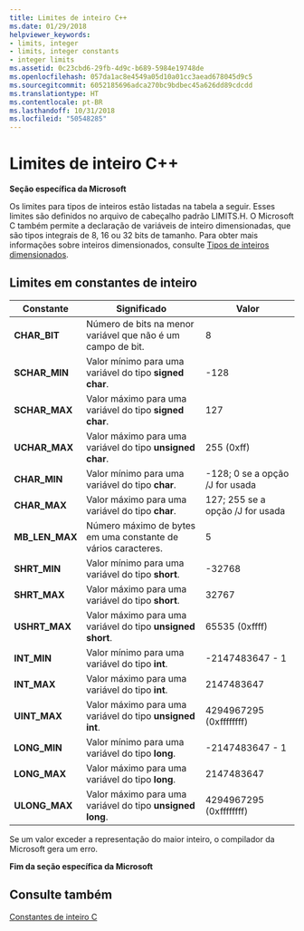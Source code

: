 ```yaml
---
title: Limites de inteiro C++
ms.date: 01/29/2018
helpviewer_keywords:
- limits, integer
- limits, integer constants
- integer limits
ms.assetid: 0c23cbd6-29fb-4d9c-b689-5984e19748de
ms.openlocfilehash: 057da1ac8e4549a05d10a01cc3aead678045d9c5
ms.sourcegitcommit: 6052185696adca270bc9bdbec45a626dd89cdcdd
ms.translationtype: HT
ms.contentlocale: pt-BR
ms.lasthandoff: 10/31/2018
ms.locfileid: "50548285"
---
```

# <a name="c-integer-limits"></a>Limites de inteiro C++

**Seção específica da Microsoft**

Os limites para tipos de inteiros estão listadas na tabela a seguir. Esses limites são definidos no arquivo de cabeçalho padrão LIMITS.H. O Microsoft C também permite a declaração de variáveis de inteiro dimensionadas, que são tipos integrais de 8, 16 ou 32 bits de tamanho. Para obter mais informações sobre inteiros dimensionados, consulte [Tipos de inteiros dimensionados](../c-language/c-sized-integer-types.md).

## <a name="limits-on-integer-constants"></a>Limites em constantes de inteiro

|**Constante**|Significado|Valor|
|------------------|-------------|-----------|
|**CHAR_BIT**|Número de bits na menor variável que não é um campo de bit.|8|
|**SCHAR_MIN**|Valor mínimo para uma variável do tipo **signed char**.|-128|
|**SCHAR_MAX**|Valor máximo para uma variável do tipo **signed char**.|127|
|**UCHAR_MAX**|Valor máximo para uma variável do tipo **unsigned char**.|255 (0xff)|
|**CHAR_MIN**|Valor mínimo para uma variável do tipo **char**.|-128; 0 se a opção /J for usada|
|**CHAR_MAX**|Valor máximo para uma variável do tipo **char**.|127; 255 se a opção /J for usada|
|**MB_LEN_MAX**|Número máximo de bytes em uma constante de vários caracteres.|5|
|**SHRT_MIN**|Valor mínimo para uma variável do tipo **short**.|-32768|
|**SHRT_MAX**|Valor máximo para uma variável do tipo **short**.|32767|
|**USHRT_MAX**|Valor máximo para uma variável do tipo **unsigned short**.|65535 (0xffff)|
|**INT_MIN**|Valor mínimo para uma variável do tipo **int**.|-2147483647 - 1|
|**INT_MAX**|Valor máximo para uma variável do tipo **int**.|2147483647|
|**UINT_MAX**|Valor máximo para uma variável do tipo **unsigned int**.|4294967295 (0xffffffff)|
|**LONG_MIN**|Valor mínimo para uma variável do tipo **long**.|-2147483647 - 1|
|**LONG_MAX**|Valor máximo para uma variável do tipo **long**.|2147483647|
|**ULONG_MAX**|Valor máximo para uma variável do tipo **unsigned long**.|4294967295 (0xffffffff)|

Se um valor exceder a representação do maior inteiro, o compilador da Microsoft gera um erro.

**Fim da seção específica da Microsoft**

## <a name="see-also"></a>Consulte também

[Constantes de inteiro C](../c-language/c-integer-constants.md)
